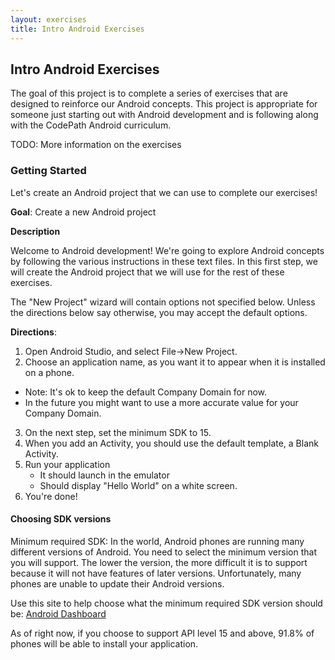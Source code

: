 ```yaml
---
layout: exercises
title: Intro Android Exercises
---
```


## Intro Android Exercises

The goal of this project is to complete a series of exercises that are designed to reinforce our Android concepts. This project is appropriate for someone just starting out with Android development and is following along with the CodePath Android curriculum.

TODO: More information on the exercises

### Getting Started

Let's create an Android project that we can use to complete our exercises!

**Goal**: Create a new Android project

**Description**

Welcome to Android development!  We're going to explore Android concepts by following the various instructions in these text files.  In this first step, we will create the Android project that we will use for the rest of these exercises.

The "New Project" wizard will contain options not specified below.  Unless the directions below say otherwise, you may accept the default options.

**Directions**:

1. Open Android Studio, and select File->New Project.
2. Choose an application name, as you want it to appear when it is installed on a phone.
  - Note: It's ok to keep the default Company Domain for now.
  - In the future you might want to use a more accurate value for your Company Domain.
3. On the next step, set the minimum SDK to 15.
4. When you add an Activity, you should use the default template, a Blank Activity.
5. Run your application
   - It should launch in the emulator
   - Should display "Hello World" on a white screen.
6. You're done!

#### Choosing SDK versions

Minimum required SDK: In the world, Android phones are running many different versions of Android. You need to select the minimum version that you will support. The lower the version, the more difficult it is to support because it will not have features of later versions. Unfortunately, many phones are unable to update their Android versions.

Use this site to help choose what the minimum required SDK version should be: [Android Dashboard](http://developer.android.com/about/dashboards/index.html)

As of right now, if you choose to support API level 15 and above, 91.8% of phones will be able to install your application.
